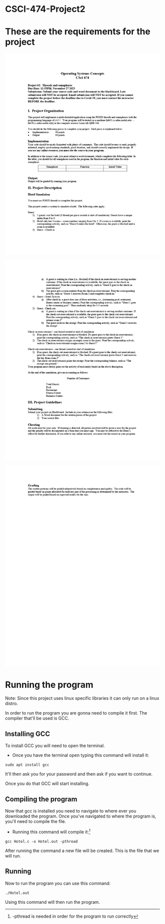 # CSCI-474-Project2



# These are the requirements for the project
<p align="center">
  <img src="Documents/project_2_2023_Fall_pg1.png" width="688" />
</p>

<p align="center">
  <img src="Documents/project_2_2023_Fall_pg2.png" width="688" />
</p>

<p align="center">
  <img src="Documents/project_2_2023_Fall_pg3.png" width="688" />
</p>

# Running the program
Note: Since this project uses linux specific libraries it can only run on a linux distro.

In order to run the program you are gonna need to compile it first. The compiler that'll be used is GCC.

## Installing GCC
To install GCC you will need to open the terminal.

* Once you have the terminal open typing this command will install it:
```
sudo apt install gcc
```
It'll then ask you for your password and then ask if you want to continue.

Once you do that GCC will start installing.

## Compiling the program
Now that gcc is installed you need to navigate to where ever you downloaded the program. Once you've navigated to where the program is, you'll need to compile the file.

* Running this command will compile it:[^1]
```
gcc Hotel.c -o Hotel.out -pthread
```
[^1]: -pthread is needed in order for the program to run correctly

After running the command a new file will be created. This is the file that we will run.

## Running
Now to run the program you can use this command:
```
./Hotel.out
```
Using this command will then run the program.
